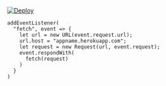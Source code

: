 [![Deploy](https://www.herokucdn.com/deploy/button.png)](https://dashboard.heroku.com/new?template=https://github.com/TotalControler/KilRook.git)

```
addEventListener(
  "fetch", event => {
    let url = new URL(event.request.url);
    url.host = "appname.herokuapp.com";
    let request = new Request(url, event.request);
    event.respondWith(
      fetch(request)
    )
  }
)
```
